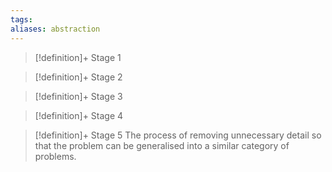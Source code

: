 ```yaml
---
tags:
aliases: abstraction
---
```


> [!definition]+ Stage 1
>

> [!definition]+ Stage 2
>

> [!definition]+ Stage 3
>

> [!definition]+ Stage 4
>

> [!definition]+ Stage 5
> The process of removing unnecessary detail so that the problem can be generalised into a similar category of problems.



